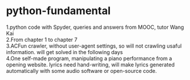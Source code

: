 # python-fundamental
1.python code with Spyder, queries and answers from MOOC, tutor Wang Kai  
2.From chapter 1 to chapter 7  
3.ACFun crawler, without user-agent settings, so will not crawling usaful information. will get solved in the following days  
4.One self-made program, manipulating a piano performance from a opening website. lyrics need hand-writing, will make lyrics generated automatically with some audio software or open-source code.
